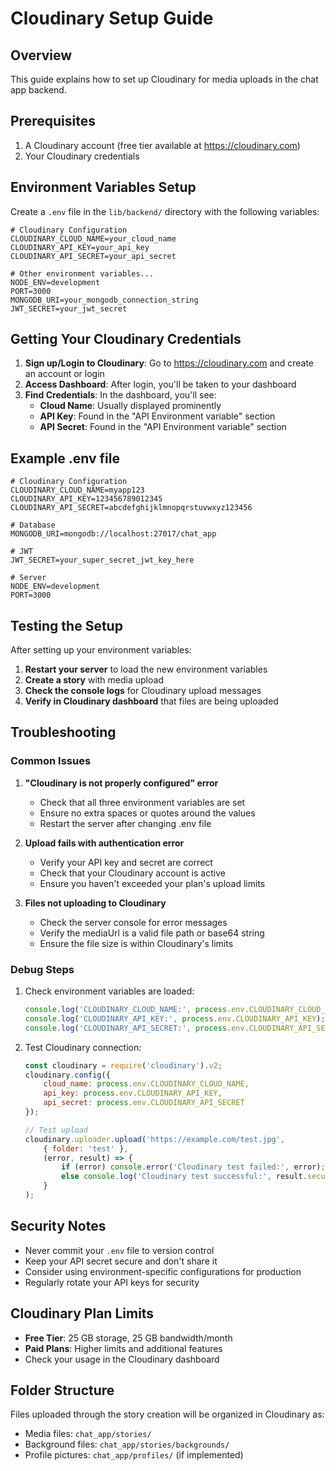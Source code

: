 # Cloudinary Setup Guide

## Overview
This guide explains how to set up Cloudinary for media uploads in the chat app backend.

## Prerequisites
1. A Cloudinary account (free tier available at https://cloudinary.com)
2. Your Cloudinary credentials

## Environment Variables Setup

Create a `.env` file in the `lib/backend/` directory with the following variables:

```env
# Cloudinary Configuration
CLOUDINARY_CLOUD_NAME=your_cloud_name
CLOUDINARY_API_KEY=your_api_key
CLOUDINARY_API_SECRET=your_api_secret

# Other environment variables...
NODE_ENV=development
PORT=3000
MONGODB_URI=your_mongodb_connection_string
JWT_SECRET=your_jwt_secret
```

## Getting Your Cloudinary Credentials

1. **Sign up/Login to Cloudinary**: Go to https://cloudinary.com and create an account or login
2. **Access Dashboard**: After login, you'll be taken to your dashboard
3. **Find Credentials**: In the dashboard, you'll see:
   - **Cloud Name**: Usually displayed prominently
   - **API Key**: Found in the "API Environment variable" section
   - **API Secret**: Found in the "API Environment variable" section

## Example .env file

```env
# Cloudinary Configuration
CLOUDINARY_CLOUD_NAME=myapp123
CLOUDINARY_API_KEY=123456789012345
CLOUDINARY_API_SECRET=abcdefghijklmnopqrstuvwxyz123456

# Database
MONGODB_URI=mongodb://localhost:27017/chat_app

# JWT
JWT_SECRET=your_super_secret_jwt_key_here

# Server
NODE_ENV=development
PORT=3000
```

## Testing the Setup

After setting up your environment variables:

1. **Restart your server** to load the new environment variables
2. **Create a story** with media upload
3. **Check the console logs** for Cloudinary upload messages
4. **Verify in Cloudinary dashboard** that files are being uploaded

## Troubleshooting

### Common Issues

1. **"Cloudinary is not properly configured" error**
   - Check that all three environment variables are set
   - Ensure no extra spaces or quotes around the values
   - Restart the server after changing .env file

2. **Upload fails with authentication error**
   - Verify your API key and secret are correct
   - Check that your Cloudinary account is active
   - Ensure you haven't exceeded your plan's upload limits

3. **Files not uploading to Cloudinary**
   - Check the server console for error messages
   - Verify the mediaUrl is a valid file path or base64 string
   - Ensure the file size is within Cloudinary's limits

### Debug Steps

1. Check environment variables are loaded:
   ```javascript
   console.log('CLOUDINARY_CLOUD_NAME:', process.env.CLOUDINARY_CLOUD_NAME);
   console.log('CLOUDINARY_API_KEY:', process.env.CLOUDINARY_API_KEY);
   console.log('CLOUDINARY_API_SECRET:', process.env.CLOUDINARY_API_SECRET ? 'Set' : 'Not set');
   ```

2. Test Cloudinary connection:
   ```javascript
   const cloudinary = require('cloudinary').v2;
   cloudinary.config({
       cloud_name: process.env.CLOUDINARY_CLOUD_NAME,
       api_key: process.env.CLOUDINARY_API_KEY,
       api_secret: process.env.CLOUDINARY_API_SECRET
   });
   
   // Test upload
   cloudinary.uploader.upload('https://example.com/test.jpg', 
       { folder: 'test' }, 
       (error, result) => {
           if (error) console.error('Cloudinary test failed:', error);
           else console.log('Cloudinary test successful:', result.secure_url);
       }
   );
   ```

## Security Notes

- Never commit your `.env` file to version control
- Keep your API secret secure and don't share it
- Consider using environment-specific configurations for production
- Regularly rotate your API keys for security

## Cloudinary Plan Limits

- **Free Tier**: 25 GB storage, 25 GB bandwidth/month
- **Paid Plans**: Higher limits and additional features
- Check your usage in the Cloudinary dashboard

## Folder Structure

Files uploaded through the story creation will be organized in Cloudinary as:
- Media files: `chat_app/stories/`
- Background files: `chat_app/stories/backgrounds/`
- Profile pictures: `chat_app/profiles/` (if implemented) 